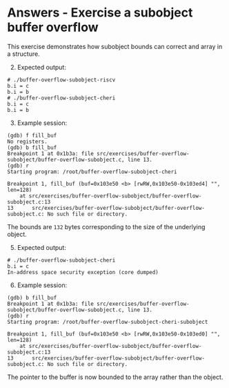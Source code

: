 # Answers - Exercise a subobject buffer overflow

This exercise demonstrates how subobject bounds can correct and array in a structure.

2. Expected output:
```
# ./buffer-overflow-subobject-riscv
b.i = c
b.i = b
# ./buffer-overflow-subobject-cheri
b.i = c
b.i = b
```
3. Example session:
```
(gdb) f fill_buf
No registers.
(gdb) b fill_buf
Breakpoint 1 at 0x1b3a: file src/exercises/buffer-overflow-subobject/buffer-overflow-subobject.c, line 13.
(gdb) r
Starting program: /root/buffer-overflow-subobject-cheri 

Breakpoint 1, fill_buf (buf=0x103e50 <b> [rwRW,0x103e50-0x103ed4] "", len=128)
    at src/exercises/buffer-overflow-subobject/buffer-overflow-subobject.c:13
13      src/exercises/buffer-overflow-subobject/buffer-overflow-subobject.c: No such file or directory.
```
The bounds are `132` bytes corresponding to the size of the underlying object.

5. Expected output:
```
# ./buffer-overflow-subobject-cheri
b.i = c
In-address space security exception (core dumped)
```
6. Example session:
```
(gdb) b fill_buf 
Breakpoint 1 at 0x1b3a: file src/exercises/buffer-overflow-subobject/buffer-overflow-subobject.c, line 13.
(gdb) r
Starting program: /root/buffer-overflow-subobject-cheri-subobject 

Breakpoint 1, fill_buf (buf=0x103e50 <b> [rwRW,0x103e50-0x103ed0] "", len=128)
    at src/exercises/buffer-overflow-subobject/buffer-overflow-subobject.c:13
13      src/exercises/buffer-overflow-subobject/buffer-overflow-subobject.c: No such file or directory.
```
The pointer to the buffer is now bounded to the array rather than the object.
